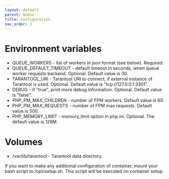 ```yaml
---
layout: default
parent: Queue
title: Configuration
nav_order: 3
---
```


Environment variables
=====================

- QUEUE_WORKERS - list of workers in json format (see below). Required.
- QUEUE_DEFAULT_TIMEOUT - default timeout in seconds, when queue worker requests backend. Optional. Default value is 30.
- TARANTOOL_URI - Tarantool URI to connect, if external instance of Tarantool is used. Optional. Default value is "tcp://127.0.0.1:3301".
- DEBUG - if "true", print more debug information. Optional. Default value is "false".
- PHP_PM_MAX_CHILDREN - number of FPM workers. Default value is 60.
- PHP_PM_MAX_REQUESTS - number of FPM max requests. Default value is 500.
- PHP_MEMORY_LIMIT - memory_limit option in php.ini. Optional. The default value is 128M.

Volumes
=======

- /var/lib/tarantool - Tarantool data directory.

If you want to make any additional configuration of container, mount your bash script to /opt/setup.sh. This script will be executed on container setup.
